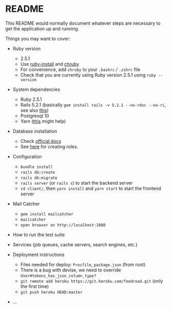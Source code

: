 # README

This README would normally document whatever steps are necessary to get the
application up and running.

Things you may want to cover:

* Ruby version
  * 2.5.1
  * Use [ruby-install](https://github.com/postmodern/ruby-install) and [chruby](https://github.com/postmodern/chruby)
  * For convenience, add `chruby` to your `.bashrc` / `.zshrc` file
  * Check that you are currently using Ruby version 2.5.1 using `ruby --version`

* System dependencies
    * Ruby 2.5.1
    * Rails 5.2.1 (basically `gem install rails -v 5.2.1 --no-rdoc --no-ri`, see also [this](https://ryanbigg.com/2014/10/ubuntu-ruby-ruby-install-chruby-and-you))
    * Postgresql 10
    * Yarn ([this](https://github.com/yarnpkg/yarn/issues/1122#issuecomment-272757326) might help)

* Database installation
    * Check [official docs](https://www.postgresql.org/download/)
    * See [here](https://www.digitalocean.com/community/tutorials/how-to-install-and-use-postgresql-on-ubuntu-16-04) for creating roles.

* Configuration
    * `bundle install`
    * `rails db:create`
    * `rails db:migrate`
    * `rails server` (or `rails s`) to start the backend server
    * `cd client/`, then `yarn install` and `yarn start` to start the frontend server

* Mail Catcher
    * `gem install mailcatcher`
    * `mailcatcher`
    * `open browser on http://localhost:1080`

* How to run the test suite

* Services (job queues, cache servers, search engines, etc.)

* Deployment instructions
    * Files needed for deploy: `Procfile`, `package.json` (from root)
    * There is a bug with devise, we need to override `User#tokens_has_json_column_type?` 
    * `git remote add heroku https://git.heroku.com/foodroad.git` (only the first time)
    * `git push heroku HEAD:master`

* ...
